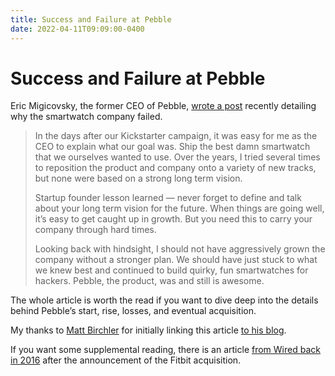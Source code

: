 ```yaml
---
title: Success and Failure at Pebble
date: 2022-04-11T09:09:00-0400
---
```


# Success and Failure at Pebble

Eric Migicovsky, the former CEO of Pebble, [wrote a post](https://medium.com/@ericmigi/why-pebble-failed-d7be937c6232) recently detailing why the smartwatch company failed.

> In the days after our Kickstarter campaign, it was easy for me as the CEO to explain what our goal was. Ship the best damn smartwatch that we ourselves wanted to use. Over the years, I tried several times to reposition the product and company onto a variety of new tracks, but none were based on a strong long term vision.
> 
> Startup founder lesson learned — never forget to define and talk about your long term vision for the future. When things are going well, it’s easy to get caught up in growth. But you need this to carry your company through hard times.
> 
> Looking back with hindsight, I should not have aggressively grown the company without a stronger plan. We should have just stuck to what we knew best and continued to build quirky, fun smartwatches for hackers. Pebble, the product, was and still is awesome.

The whole article is worth the read if you want to dive deep into the details behind Pebble’s start, rise, losses, and eventual acquisition.

My thanks to [Matt Birchler](https://twitter.com/mattbirchler?s=21) for initially linking this article [to his blog](https://birchtree.me/blog/why-pebble-failed/).

If you want some supplemental reading, there is an article [from Wired back in 2016](https://www.wired.com/2016/12/the-inside-story-behind-pebbles-demise/) after the announcement of the Fitbit acquisition.
